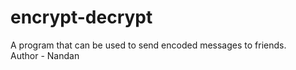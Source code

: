 # encrypt-decrypt
A program that can be used to send encoded messages to friends.
<br>
Author - Nandan
